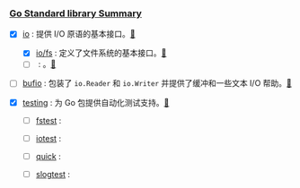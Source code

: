 ### [Go Standard library Summary](https://pkg.go.dev/std)


- [x] [io](./io/io.md) : 提供 I/O 原语的基本接口。[🔗](https://pkg.go.dev/io)  
  - [x] [io/fs](./io/fs.md) : 定义了文件系统的基本接口。[🔗](https://pkg.go.dev/io/fs)  
  - [ ] []() : 。[🔗]()  

- [ ] [bufio](./bufio/bufio.md) : 包装了 `io.Reader` 和 `io.Writer` 并提供了缓冲和一些文本 I/O 帮助。[🔗](https://pkg.go.dev/bufio)


- [x] [testing](./testing/testing.md) : 为 Go 包提供自动化测试支持。[🔗](https://pkg.go.dev/testing)
  - [ ] [fstest](https://pkg.go.dev/testing/fstest) : 
  - [ ] [iotest](https://pkg.go.dev/testing/iotest) : 
  - [ ] [quick](https://pkg.go.dev/testing/quick) : 
  - [ ] [slogtest](https://pkg.go.dev/testing/slogtest) :  




<!-- 

- [ ] []() : 。[🔗]()  

[🔗]()  

-->
